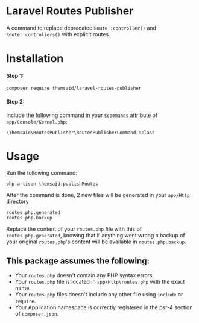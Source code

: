 # Laravel Routes Publisher

A command to replace deprecated `Route::controller()` and `Route::controllers()` with explicit routes.

# Installation

#### Step 1:

```
composer require themsaid/laravel-routes-publisher
```

#### Step 2:

Include the following command in your `$commands` attribute of `app/Console/Kernel.php`:

 ```
 \Themsaid\RoutesPublisher\RoutesPublisherCommand::class
 ```

 # Usage

Run the following command:

```
php artisan themsaid:publishRoutes
```

After the command is done, 2 new files will be generated in your `app/Http` directory

```
routes.php.generated
routes.php.backup
```

Replace the content of your `routes.php` file with this of `routes.php.generated`, knowing that if anything went wrong a backup
of your original `routes.php`'s content will be available in `routes.php.backup`.

## This package assumes the following:

- Your `routes.php` doesn't contain any PHP syntax errors.
- Your `routes.php` file is located in `app\Http\routes.php` with the exact name.
- Your `routes.php` files doesn't include any other file using `include` or `require`.
- Your Application namespace is correctly registered in the psr-4 section of `composer.json`.
